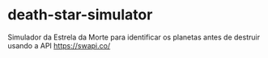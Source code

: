 # death-star-simulator
Simulador da Estrela da Morte para identificar os planetas antes de destruir usando a API https://swapi.co/
